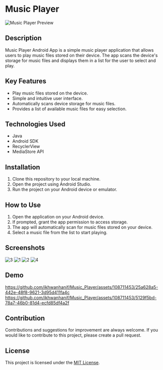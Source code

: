 # Music Player

![Music Player Preview](music_player_preview.png)

## Description
Music Player Android App is a simple music player application that allows users to play music files stored on their device. The app scans the device's storage for music files and displays them in a list for the user to select and play.

## Key Features
- Play music files stored on the device.
- Simple and intuitive user interface.
- Automatically scans device storage for music files.
- Provides a list of available music files for easy selection.

## Technologies Used
- Java
- Android SDK
- RecyclerView
- MediaStore API

## Installation
1. Clone this repository to your local machine.
2. Open the project using Android Studio.
3. Run the project on your Android device or emulator.

## How to Use
1. Open the application on your Android device.
2. If prompted, grant the app permission to access storage.
3. The app will automatically scan for music files stored on your device.
4. Select a music file from the list to start playing.

## Screenshots
![3](https://github.com/ikhwanhanif/Music_Player/assets/108711453/bd222479-04e6-448d-b042-da7df5f1a833)
![1](https://github.com/ikhwanhanif/Music_Player/assets/108711453/bc291a64-5af5-4142-8da4-ee1793a30592)
![2](https://github.com/ikhwanhanif/Music_Player/assets/108711453/a4d81cba-304c-4287-b55f-ab508c0802eb)
![4](https://github.com/ikhwanhanif/Music_Player/assets/108711453/84a9d47c-6217-4ac2-a9a0-501c335dc1df)

## Demo
https://github.com/ikhwanhanif/Music_Player/assets/108711453/25a628a5-442e-48f8-9621-3d95d411fa4c
https://github.com/ikhwanhanif/Music_Player/assets/108711453/5129f5bd-78a7-46b0-81d4-ecfd85df4a2f

## Contribution
Contributions and suggestions for improvement are always welcome. If you would like to contribute to this project, please create a pull request.

## License
This project is licensed under the [MIT License](LICENSE).


